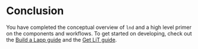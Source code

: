# Conclusion

You have completed the conceptual overview of `lnd` and a high level primer on the components and workflows. To get started on developing, check out the [Build a Lapp guide](../build-a-lapp/build-a-lapp-overview.md) and the [Get LiT guide](../intermediate-get-lit/ubuntu-integrated.md).

